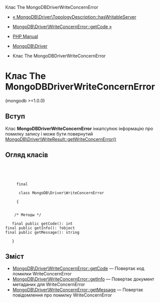 Клас The MongoDBDriverWriteConcernError

-   [« MongoDB\\Driver\\TopologyDescription::hasWritableServer](mongodb-driver-topologydescription.haswritableserver.html)
    
-   [MongoDB\\Driver\\WriteConcernError::getCode »](mongodb-driver-writeconcernerror.getcode.html)
    
-   [PHP Manual](index.html)
    
-   [MongoDB\\Driver](book.mongodb.html)
    
-   Клас The MongoDBDriverWriteConcernError
    

# Клас The MongoDBDriverWriteConcernError

(mongodb >=1.0.0)

## Вступ

Клас **MongoDBDriverWriteConcernError** інкапсулює інформацію про помилку запису і може бути повернутий [MongoDB\\Driver\\WriteResult::getWriteConcernError()](mongodb-driver-writeresult.getwriteconcernerror.html)

## Огляд класів

```classsynopsis



    
     final
     
      class MongoDB\Driver\WriteConcernError
     
     {


    /* Методы */
    
   final public getCode(): int
final public getInfo(): ?object
final public getMessage(): string

   }
```

## Зміст

-   [MongoDB\\Driver\\WriteConcernError::getCode](mongodb-driver-writeconcernerror.getcode.html) — Повертає код помилки WriteConcernError
-   [MongoDB\\Driver\\WriteConcernError::getInfo](mongodb-driver-writeconcernerror.getinfo.html) — Повертає документ метаданих для WriteConcernError
-   [MongoDB\\Driver\\WriteConcernError::getMessage](mongodb-driver-writeconcernerror.getmessage.html) — Повертає повідомлення про помилку WriteConcernError